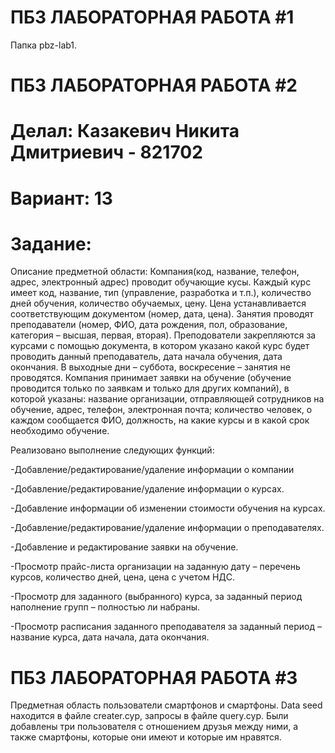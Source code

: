 # ПБЗ ЛАБОРАТОРНАЯ РАБОТА #1
Папка pbz-lab1.

# ПБЗ ЛАБОРАТОРНАЯ РАБОТА #2
# Делал: Казакевич Никита Дмитриевич - 821702
# Вариант: 13
# Задание: 

Описание предметной области: Компания(код, название, телефон, адрес, электронный адрес) проводит обучающие кусы. Каждый курс имеет код, название, тип (управление, разработка и т.п.), количество дней обучения, количество обучаемых, цену. Цена устанавливается соответствующим документом (номер, дата, цена). Занятия проводят преподаватели (номер, ФИО, дата рождения, пол, образование, категория – высшая, первая, вторая). Преподователи закрепляются за курсами с помощью документа, в котором указано какой курс будет проводить данный преподаватель, дата начала обучения, дата окончания. В выходные дни – суббота, воскресение – занятия не проводятся. Компания принимает заявки на обучение (обучение проводится только по заявкам и только для других компаний), в которой указаны: название организации, отправляющей сотрудников на обучение, адрес, телефон, электронная почта; количество человек, о каждом сообщается ФИО, должность, на какие курсы и в какой срок необходимо обучение.

Реализовано выполнение следующих функций:

-Добавление/редактирование/удаление информации о компании

-Добавление/редактирование/удаление информации о курсах.

-Добавление информации об изменении стоимости обучения на курсах.

-Добавление/редактирование/удаление информации о преподавателях.

-Добавление и редактирование заявки на обучение.

-Просмотр прайс-листа организации на заданную дату – перечень курсов, количество дней, цена, цена с учетом НДС.

-Просмотр для заданного (выбранного) курса, за заданный период наполнение групп – полностью ли набраны.

-Просмотр расписания заданного преподавателя за заданный период – название курса, дата начала, дата окончания.

# ПБЗ ЛАБОРАТОРНАЯ РАБОТА #3

Предметная область пользователи смартфонов и смартфоны. Data seed находится в файле creater.cyp, запросы в файле query.cyp. Были добавлены три пользователя с отношением друзья между ними, а также смартфоны, которые они имеют и которые им нравятся.